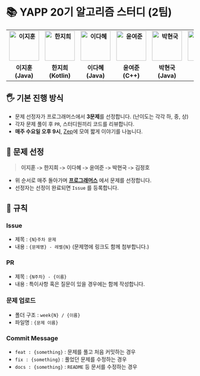 # :books: YAPP 20기 알고리즘 스터디 (2팀)

<div align="center">
  <table style="font-weight : bold">
      <tr>
          <td align="center">
              <a href="https://github.com/znftm97">                 
                  <img alt="이지훈" src="https://avatars.githubusercontent.com/znftm97" width="80" />            
              </a>
          </td>
          <td align="center">
              <a href="https://github.com/jihee-dev">                 
                  <img alt="한지희" src="https://avatars.githubusercontent.com/jihee-dev" width="80" />            
              </a>
          </td>
          <td align="center">
              <a href="https://github.com/AnneMayor">                 
                  <img alt="이다혜" src="https://avatars.githubusercontent.com/AnneMayor" width="80" />            
              </a>
          </td>
          <td align="center">
              <a href="https://github.com/yjyoon-dev">                 
                  <img alt="윤여준" src="https://avatars.githubusercontent.com/yjyoon-dev" width="80" />            
              </a>
          </td>
          <td align="center">
              <a href="https://github.com/NaLDo627">                 
                  <img alt="박현국" src="https://avatars.githubusercontent.com/NaLDo627" width="80" />            
              </a>
          </td>
          <td align="center">
              <a href="https://github.com/hoyahozz">                 
                  <img alt="박현국" src="https://avatars.githubusercontent.com/hoyahozz" width="80" />            
              </a>
          </td>
      </tr>
      <tr>
          <td align="center">이지훈(Java)</td>
          <td align="center">한지희(Kotlin)</td>
          <td align="center">이다혜(Java)</td>
          <td align="center">윤여준(C++)</td>
          <td align="center">박현국(Java)</td>
          <td align="center">김정호(Java)</td>
      </tr>
  </table>
</div>

## 🖐 기본 진행 방식
- 문제 선정자가 프로그래머스에서 **3문제**를 선정합니다. (난이도는 각각 하, 중, 상)
- 각자 문제 풀이 후 `PR`, 스터디원끼리 코드를 리뷰합니다.
- **매주 수요일 오후 9시**, [Zep](https://zep.us/play/DElvly)에 모여 짧게 이야기를 나눕니다.

## 🤔 문제 선정
> **이지훈 -> 한지희 -> 이다혜 -> 윤여준 -> 박현국 -> 김정호**
- 위 순서로 매주 돌아가며 **[프로그래머스](https://programmers.co.kr/learn/challenges)** 에서 문제를 선정합니다.
- 선정자는 선정이 완료되면 `Issue` 를 등록합니다.

## 📕 규칙

### Issue
- 제목 : `{N}주차 문제`
- 내용 : `{문제명} - 레벨{N}` (문제명에 링크도 함께 첨부합니다.)

### PR
- 제목 : `{N주차} - {이름}`
- 내용 : 특이사항 혹은 질문이 있을 경우에는 함께 작성합니다.

### 문제 업로드
- 폴더 구조 : `week{N} / {이름}`
- 파일명 : `{문제 이름}`

### Commit Message
- `feat : {something}` : 문제를 풀고 처음 커밋하는 경우
- `fix : {something}` : 풀었던 문제를 수정하는 경우
- `docs : {something}` : `README` 등 문서를 수정하는 경우
